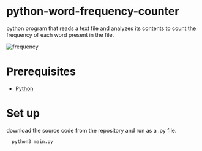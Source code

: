 # python-word-frequency-counter
python program that reads a text file and analyzes its contents to count the frequency of each word present in the file.

![frequency](https://github.com/joytantrum/python-word-frequency-counter/assets/104519220/bd67faee-1007-4c11-ab07-9fb88e71000d)

# Prerequisites
- [Python](https://www.python.org)
# Set up
download the source code from the repository and run as a .py file.
```bash
  python3 main.py
```

